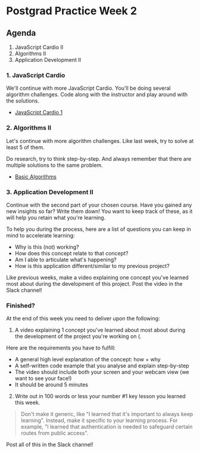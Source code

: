 # Postgrad Practice Week 2

## Agenda

1. JavaScript Cardio II
2. Algorithms II
3. Application Development II

### 1. JavaScript Cardio

We'll continue with more JavaScript Cardio. You'll be doing several algorithm challenges. Code along with the instructor and play around with the solutions.

- [JavaScript Cardio 1](https://www.youtube.com/watch?v=M2bJBuaOeOQ)

### 2. Algorithms II

Let's continue with more algorithm challenges. Like last week, try to solve at least 5 of them.

Do research, try to think step-by-step. And always remember that there are multiple solutions to the same problem.

- [Basic Algorithms](https://www.freecodecamp.org/learn/javascript-algorithms-and-data-structures/basic-algorithm-scripting/)

### 3. Application Development II

Continue with the second part of your chosen course. Have you gained any new insights so far? Write them down! You want to keep track of these, as it will help you retain what you're learning.

To help you during the process, here are a list of questions you can keep in mind to accelerate learning:

- Why is this (not) working?
- How does this concept relate to that concept?
- Am I able to articulate what's happening?
- How is this application different/similar to my previous project?

Like previous weeks, make a video explaining one concept you've learned most about during the development of this project. Post the video in the Slack channel!

### Finished?

At the end of this week you need to deliver upon the following:

1. A video explaining 1 concept you've learned about most about during the development of the project you're working on (.

Here are the requirements you have to fulfill:

- A general high level explanation of the concept: how + why
- A self-written code example that you analyse and explain step-by-step
- The video should include both your screen and your webcam view (we want to see your face!)
- It should be around 5 minutes

2. Write out in 100 words or less your number #1 key lesson you learned this week.

> Don't make it generic, like "I learned that it's important to always keep learning". Instead, make it specific to your learning process. For example, "I learned that authentication is needed to safeguard certain routes from public access".

Post all of this in the Slack channel!
